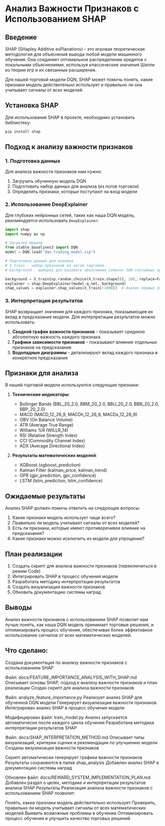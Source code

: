 # Анализ Важности Признаков с Использованием SHAP

## Введение

SHAP (SHapley Additive exPlanations) - это игровая теоретическая методология для объяснения вывода любой модели машинного обучения. Она соединяет оптимальное распределение кредитов с локальными объяснениями, используя классические значения Шапли из теории игр и их связанные расширения.

Для нашей торговой модели DQN, SHAP может помочь понять, какие признаки модель действительно использует и правильно ли она учитывает сигналы от всех моделей.

## Установка SHAP

Для использования SHAP в проекте, необходимо установить библиотеку:

```bash
pip install shap
```

## Подход к анализу важности признаков

### 1. Подготовка данных

Для анализа важности признаков нам нужно:
1. Загрузить обученную модель DQN
2. Подготовить набор данных для анализа (из логов торговли)
3. Определить признаки, которые поступают на вход модели

### 2. Использование DeepExplainer

Для глубоких нейронных сетей, таких как наша DQN модель, рекомендуется использовать `DeepExplainer`:

```python
import shap
import numpy as np

# Загрузка модели
from stable_baselines3 import DQN
model = DQN.load("dqn_trading_model.zip")

# Подготовка данных для анализа
# X_train - набор признаков из логов торговли
# background - выборка для базового объяснения (обычно 100 случайных примеров)

background = X_train[np.random.choice(X_train.shape[0], 100, replace=False)]
explainer = shap.DeepExplainer(model.q_net, background)
shap_values = explainer.shap_values(X_train[:1000])  # Анализ первых 1000 примеров
```

### 3. Интерпретация результатов

SHAP возвращает значения для каждого признака, показывающие их вклад в предсказание модели. Для интерпретации результатов можно использовать:

1. **Сводной график важности признаков** - показывает среднюю абсолютную важность каждого признака
2. **Графики зависимости признаков** - показывают влияние отдельных признаков на предсказания
3. **Водопадные диаграммы** - детализируют вклад каждого признака в конкретное предсказание

## Признаки для анализа

В нашей торговой модели используются следующие признаки:

1. **Технические индикаторы**:
   - Bollinger Bands (BBL_20_2.0, BBM_20_2.0, BBU_20_2.0, BBB_20_2.0, BBP_20_2.0)
   - MACD (MACD_12_26_9, MACDh_12_26_9, MACDs_12_26_9)
   - OBV (On Balance Volume)
   - ATR (Average True Range)
   - Williams %R (WILLR_14)
   - RSI (Relative Strength Index)
   - CCI (Commodity Channel Index)
   - ADX (Average Directional Index)

2. **Результаты математических моделей**:
   - XGBoost (xgboost_prediction)
   - Kalman Filter (kalman_price, kalman_trend)
   - GPR (gpr_prediction, gpr_confidence)
   - LSTM (lstm_prediction, lstm_confidence)

## Ожидаемые результаты

Анализ SHAP должен помочь ответить на следующие вопросы:
1. Какие признаки модель использует чаще всего?
2. Правильно ли модель учитывает сигналы от всех моделей?
3. Есть ли признаки, которые имеют противоречивое влияние на предсказания?
4. Какие признаки можно исключить из модели для упрощения?

## План реализации

1. Создать скрипт для анализа важности признаков (переключиться в режим Code)
2. Интегрировать SHAP в процесс обучения модели
3. Разработать методику интерпретации результатов
4. Создать визуализации важности признаков
5. Обновить документацию системы наград

## Выводы

Анализ важности признаков с использованием SHAP позволит нам лучше понять, как наша DQN модель принимает торговые решения, и оптимизировать процесс обучения, обеспечивая более эффективное использование сигналов от всех математических моделей.

## Что сделано:
Создана документация по анализу важности признаков с использованием SHAP

Файл: docs/FEATURE_IMPORTANCE_ANALYSIS_WITH_SHAP.md
Описывает основы SHAP, подход к анализу важности признаков и план реализации
Создан скрипт для анализа важности признаков

Файл: analyze_feature_importance.py
Реализует анализ SHAP для обученной DQN модели
Генерирует визуализации важности признаков
Интегрирован анализ SHAP в процесс обучения модели

Модифицирован файл: train_model.py
Анализ запускается автоматически после каждого цикла обучения
Разработана методика интерпретации результатов SHAP

Файл: docs/SHAP_INTERPRETATION_METHOD.md
Описывает типы визуализаций, критерии оценки и рекомендации по улучшению модели
Созданы визуализации важности признаков

Скрипт автоматически генерирует графики важности признаков
Результаты сохраняются в папке shap_analysis
Добавлен анализ SHAP в документацию системы наград

Обновлен файл: docs/REWARD_SYSTEM_IMPLEMENTATION_PLAN.md
Добавлен раздел о целях, методике и интерпретации результатов анализа SHAP
Результаты
Реализация анализа важности признаков с использованием SHAP позволит:

Понять, какие признаки модель действительно использует
Проверить, правильно ли модель учитывает сигналы от всех математических моделей
Выявить возможные проблемы в обучении
Оптимизировать процесс обучения и улучшить качество торговых решений